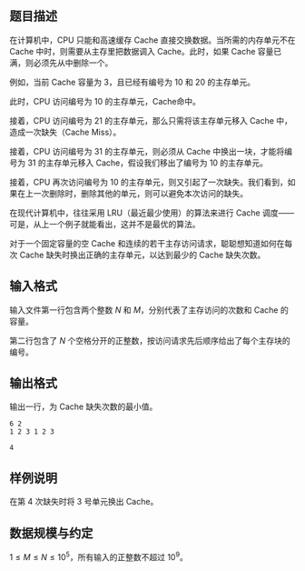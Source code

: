 ## 题目描述

在计算机中，CPU 只能和高速缓存 Cache 直接交换数据。当所需的内存单元不在 Cache 中时，则需要从主存里把数据调入 Cache。此时，如果 Cache 容量已满，则必须先从中删除一个。

例如，当前 Cache 容量为 $3$，且已经有编号为 $10$ 和 $20$ 的主存单元。

此时，CPU 访问编号为 $10$ 的主存单元，Cache命中。

接着，CPU 访问编号为 $21$ 的主存单元，那么只需将该主存单元移入 Cache 中，造成一次缺失（Cache Miss）。

接着，CPU 访问编号为 $31$ 的主存单元，则必须从 Cache 中换出一块，才能将编号为 $31$ 的主存单元移入 Cache，假设我们移出了编号为 $10$ 的主存单元。

接着，CPU 再次访问编号为 $10$ 的主存单元，则又引起了一次缺失。我们看到，如果在上一次删除时，删除其他的单元，则可以避免本次访问的缺失。

在现代计算机中，往往采用 LRU（最近最少使用）的算法来进行 Cache 调度——可是，从上一个例子就能看出，这并不是最优的算法。

对于一个固定容量的空 Cache 和连续的若干主存访问请求，聪聪想知道如何在每次 Cache 缺失时换出正确的主存单元，以达到最少的 Cache 缺失次数。

## 输入格式
输入文件第一行包含两个整数 $N$ 和 $M$，分别代表了主存访问的次数和 Cache 的容量。

第二行包含了 $N$ 个空格分开的正整数，按访问请求先后顺序给出了每个主存块的编号。

## 输出格式
输出一行，为 Cache 缺失次数的最小值。

```input1
6 2
1 2 3 1 2 3

```

```output1
4
```

## 样例说明

在第 $4$ 次缺失时将 $3$ 号单元换出 Cache。

## 数据规模与约定

$1\le M\le N\le 10^5$，所有输入的正整数不超过 $10^9$。
